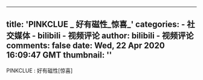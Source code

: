 
---
title: 'PINKCLUE _ 好有磁性_惊喜_'
categories: 
    - 社交媒体
    - bilibili - 视频评论
author: bilibili - 视频评论
comments: false
date: Wed, 22 Apr 2020 16:09:47 GMT
thumbnail: ''
---

<div>   
PINKCLUE : 好有磁性[惊喜]  
</div>
            